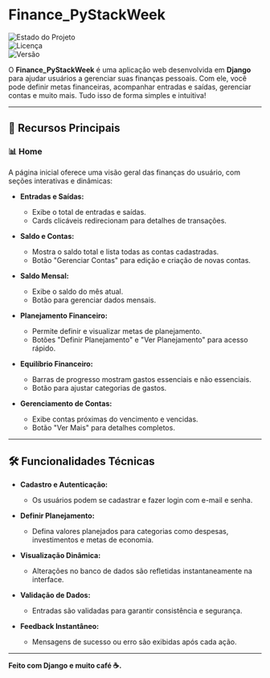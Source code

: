 # Finance_PyStackWeek

![Estado do Projeto](https://img.shields.io/badge/Estado-Em%20Desenvolvimento-yellow)  
![Licença](https://img.shields.io/badge/Licença-MIT-blue)  
![Versão](https://img.shields.io/badge/Versão-1.0.0-green)  

O **Finance_PyStackWeek** é uma aplicação web desenvolvida em **Django** para ajudar usuários a gerenciar suas finanças pessoais. Com ele, você pode definir metas financeiras, acompanhar entradas e saídas, gerenciar contas e muito mais. Tudo isso de forma simples e intuitiva!

---

## 🚀 Recursos Principais

### 📊 **Home**
A página inicial oferece uma visão geral das finanças do usuário, com seções interativas e dinâmicas:

- **Entradas e Saídas:**  
  - Exibe o total de entradas e saídas.  
  - Cards clicáveis redirecionam para detalhes de transações.  

- **Saldo e Contas:**  
  - Mostra o saldo total e lista todas as contas cadastradas.  
  - Botão "Gerenciar Contas" para edição e criação de novas contas.  

- **Saldo Mensal:**  
  - Exibe o saldo do mês atual.  
  - Botão para gerenciar dados mensais.  

- **Planejamento Financeiro:**  
  - Permite definir e visualizar metas de planejamento.  
  - Botões "Definir Planejamento" e "Ver Planejamento" para acesso rápido.  

- **Equilíbrio Financeiro:**  
  - Barras de progresso mostram gastos essenciais e não essenciais.  
  - Botão para ajustar categorias de gastos.  

- **Gerenciamento de Contas:**  
  - Exibe contas próximas do vencimento e vencidas.  
  - Botão "Ver Mais" para detalhes completos.  

---

## 🛠️ Funcionalidades Técnicas

- **Cadastro e Autenticação:**  
  - Os usuários podem se cadastrar e fazer login com e-mail e senha.  

- **Definir Planejamento:**  
  - Defina valores planejados para categorias como despesas, investimentos e metas de economia.  

- **Visualização Dinâmica:**  
  - Alterações no banco de dados são refletidas instantaneamente na interface.  

- **Validação de Dados:**  
  - Entradas são validadas para garantir consistência e segurança.  

- **Feedback Instantâneo:**  
  - Mensagens de sucesso ou erro são exibidas após cada ação.  

---

**Feito com Django e muito café ☕.**
